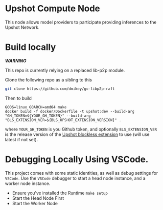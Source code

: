 # Upshot Compute Node

This node allows model providers to participate providing inferences to the Upshot Network.

# Build locally


***WARNING***

This repo is currently relying on a replaced lib-p2p module.

Clone the following repo as a sibling to this

```bash
git clone https://github.com/dmikey/go-libp2p-raft
```

Then to build

```
GOOS=linux GOARCH=amd64 make
docker build -f docker/Dockerfile -t upshot:dev --build-arg "GH_TOKEN=${YOUR_GH_TOKEN}" --build-arg "BLS_EXTENSION_VER=${BLS_UPSHOT_EXTENSION_VERSION}" . 
```

where `YOUR_GH_TOKEN` is you Github token, and optionally `BLS_EXTENSION_VER` is the release version of the [Upshot blockless extension](https://github.com/upshot-tech/upshot-blockless-extension) to use (will use latest if not set).

# Debugging Locally Using VSCode.

This project comes with some static identities, as well as debug settings for `VSCode`. Use the `VSCode` debugger to start a head node instance, and a worker node instance.

* Ensure you've installed the Runtime `make setup`
* Start the Head Node First
* Start the Worker Node
